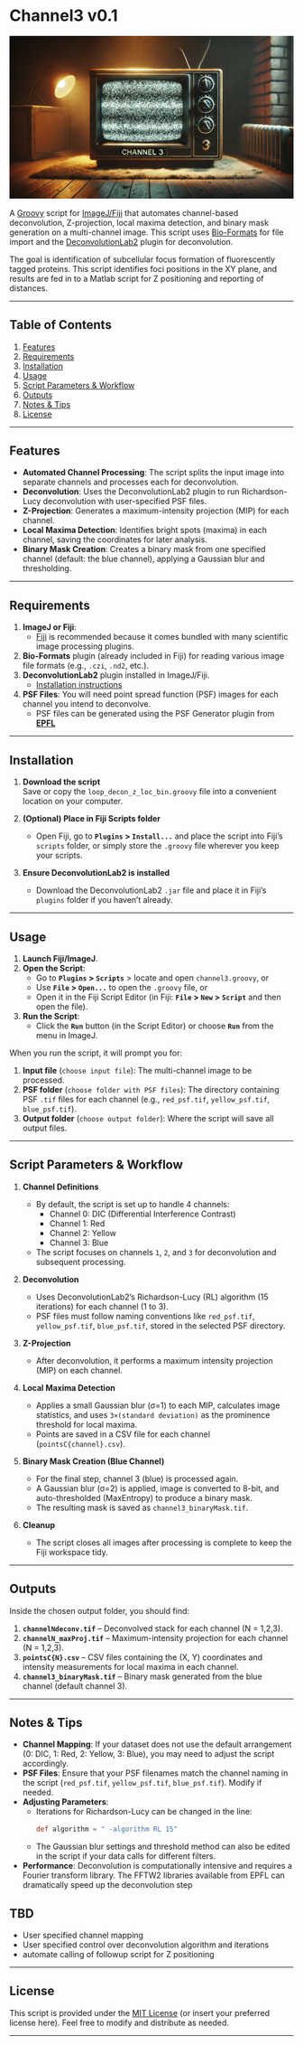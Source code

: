 # Channel3 v0.1

![TV](TV.png)

A [Groovy](https://groovy-lang.org/) script for [ImageJ/Fiji](https://imagej.net/software/fiji/) that automates channel-based deconvolution, Z-projection, local maxima detection, and binary mask generation on a multi-channel image. This script uses [Bio-Formats](https://www.openmicroscopy.org/bio-formats/) for file import and the [DeconvolutionLab2](https://github.com/Biocomputing-UTech/DeconvolutionLab2) plugin for deconvolution.

The goal is identification of subcellular focus formation of fluorescently tagged proteins.
This script identifies foci positions in the XY plane, and results are fed in to a Matlab
script for Z positioning and reporting of distances.

---

## Table of Contents
1. [Features](#features)  
2. [Requirements](#requirements)  
3. [Installation](#installation)  
4. [Usage](#usage)  
5. [Script Parameters & Workflow](#script-parameters--workflow)  
6. [Outputs](#outputs)  
7. [Notes & Tips](#notes--tips)  
8. [License](#license)

---

## Features

- **Automated Channel Processing**: The script splits the input image into separate channels and processes each for deconvolution.
- **Deconvolution**: Uses the DeconvolutionLab2 plugin to run Richardson-Lucy deconvolution with user-specified PSF files.
- **Z-Projection**: Generates a maximum-intensity projection (MIP) for each channel.
- **Local Maxima Detection**: Identifies bright spots (maxima) in each channel, saving the coordinates for later analysis.
- **Binary Mask Creation**: Creates a binary mask from one specified channel (default: the blue channel), applying a Gaussian blur and thresholding.

---

## Requirements

1. **ImageJ or Fiji**:  
   - [Fiji](https://imagej.net/software/fiji/) is recommended because it comes bundled with many scientific image processing plugins.
3. **Bio-Formats** plugin (already included in Fiji) for reading various image file formats (e.g., `.czi`, `.nd2`, etc.).
4. **DeconvolutionLab2** plugin installed in ImageJ/Fiji.  
   - [Installation instructions](https://github.com/Biocomputing-UTech/DeconvolutionLab2/wiki/Install)
5. **PSF Files**: You will need point spread function (PSF) images for each channel you intend to deconvolve.
   - PSF files can be generated using the PSF Generator plugin from [__EPFL__](https://bigwww.epfl.ch/algorithms/psfgenerator/)

---

## Installation

1. **Download the script**  
   Save or copy the `loop_decon_z_loc_bin.groovy` file into a convenient location on your computer.

2. **(Optional) Place in Fiji Scripts folder**  
   - Open Fiji, go to **`Plugins` > `Install...`** and place the script into Fiji’s `scripts` folder, or simply store the `.groovy` file wherever you keep your scripts.

3. **Ensure DeconvolutionLab2 is installed**  
   - Download the DeconvolutionLab2 `.jar` file and place it in Fiji’s `plugins` folder if you haven’t already.

---

## Usage

1. **Launch Fiji/ImageJ**.
2. **Open the Script**:  
   - Go to **`Plugins` > `Scripts`** > locate and open `channel3.groovy`, or  
   - Use **`File` > `Open...`** to open the `.groovy` file, or  
   - Open it in the Fiji Script Editor (in Fiji: **`File` > `New` > `Script`** and then open the file).
3. **Run the Script**:  
   - Click the **`Run`** button (in the Script Editor) or choose **`Run`** from the menu in ImageJ.

When you run the script, it will prompt you for:

1. **Input file** (`choose input file`): The multi-channel image to be processed.  
2. **PSF folder** (`choose folder with PSF files`): The directory containing PSF `.tif` files for each channel (e.g., `red_psf.tif`, `yellow_psf.tif`, `blue_psf.tif`).  
3. **Output folder** (`choose output folder`): Where the script will save all output files.

---

## Script Parameters & Workflow

1. **Channel Definitions**  
   - By default, the script is set up to handle 4 channels:
     - Channel 0: DIC (Differential Interference Contrast)  
     - Channel 1: Red  
     - Channel 2: Yellow  
     - Channel 3: Blue  
   - The script focuses on channels `1`, `2`, and `3` for deconvolution and subsequent processing.

2. **Deconvolution**  
   - Uses DeconvolutionLab2’s Richardson-Lucy (RL) algorithm (15 iterations) for each channel (1 to 3).
   - PSF files must follow naming conventions like `red_psf.tif`, `yellow_psf.tif`, `blue_psf.tif`, stored in the selected PSF directory.

3. **Z-Projection**  
   - After deconvolution, it performs a maximum intensity projection (MIP) on each channel.

4. **Local Maxima Detection**  
   - Applies a small Gaussian blur (σ=1) to each MIP, calculates image statistics, and uses `3×(standard deviation)` as the prominence threshold for local maxima.  
   - Points are saved in a CSV file for each channel (`pointsC{channel}.csv`).

5. **Binary Mask Creation (Blue Channel)**  
   - For the final step, channel 3 (blue) is processed again.  
   - A Gaussian blur (σ=2) is applied, image is converted to 8-bit, and auto-thresholded (MaxEntropy) to produce a binary mask.  
   - The resulting mask is saved as `channel3_binaryMask.tif`.

6. **Cleanup**  
   - The script closes all images after processing is complete to keep the Fiji workspace tidy.

---

## Outputs

Inside the chosen output folder, you should find:

1. **`channelNdeconv.tif`** – Deconvolved stack for each channel (N = 1,2,3).  
2. **`channelN_maxProj.tif`** – Maximum-intensity projection for each channel (N = 1,2,3).  
3. **`pointsC{N}.csv`** – CSV files containing the (X, Y) coordinates and intensity measurements for local maxima in each channel.  
4. **`channel3_binaryMask.tif`** – Binary mask generated from the blue channel (default channel 3).

---

## Notes & Tips

- **Channel Mapping**: If your dataset does not use the default arrangement (0: DIC, 1: Red, 2: Yellow, 3: Blue), you may need to adjust the script accordingly.
- **PSF Files**: Ensure that your PSF filenames match the channel naming in the script (`red_psf.tif`, `yellow_psf.tif`, `blue_psf.tif`). Modify if needed.
- **Adjusting Parameters**: 
  - Iterations for Richardson-Lucy can be changed in the line:  
    ```groovy
    def algorithm = " -algorithm RL 15"
    ```
  - The Gaussian blur settings and threshold method can also be edited in the script if your data calls for different filters.
- **Performance**: Deconvolution is computationally intensive and requires a Fourier transform library.
   The FFTW2 libraries available from EPFL can dramatically speed up the deconvolution step

## TBD

- User specified channel mapping
- User specified control over deconvolution algorithm and iterations
- automate calling of followup script for Z positioning

---

## License

This script is provided under the [MIT License](./LICENSE) (or insert your preferred license here). Feel free to modify and distribute as needed.

---
